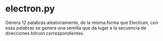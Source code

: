 electron.py
===========

Genera 12 palabras aleatoriamente, de la misma forma que Electrum, con esas palabras se genera una semilla que da lugar a la secuencia de direcciones bitcoin correspondientes.


